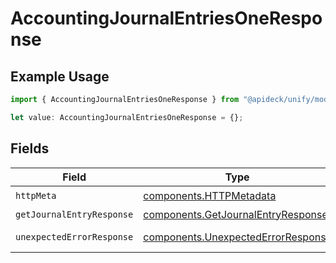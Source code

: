 # AccountingJournalEntriesOneResponse

## Example Usage

```typescript
import { AccountingJournalEntriesOneResponse } from "@apideck/unify/models/operations";

let value: AccountingJournalEntriesOneResponse = {};
```

## Fields

| Field                                                                                    | Type                                                                                     | Required                                                                                 | Description                                                                              |
| ---------------------------------------------------------------------------------------- | ---------------------------------------------------------------------------------------- | ---------------------------------------------------------------------------------------- | ---------------------------------------------------------------------------------------- |
| `httpMeta`                                                                               | [components.HTTPMetadata](../../models/components/httpmetadata.md)                       | :heavy_check_mark:                                                                       | N/A                                                                                      |
| `getJournalEntryResponse`                                                                | [components.GetJournalEntryResponse](../../models/components/getjournalentryresponse.md) | :heavy_minus_sign:                                                                       | JournalEntries                                                                           |
| `unexpectedErrorResponse`                                                                | [components.UnexpectedErrorResponse](../../models/components/unexpectederrorresponse.md) | :heavy_minus_sign:                                                                       | Unexpected error                                                                         |